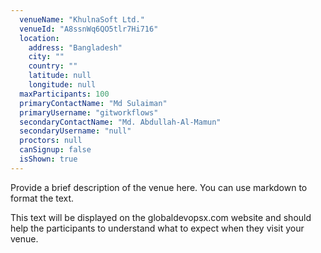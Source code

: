 ```yaml
---
  venueName: "KhulnaSoft Ltd."
  venueId: "A8ssnWq6QO5tlr7Hi716"
  location:
    address: "Bangladesh"
    city: ""
    country: ""
    latitude: null
    longitude: null
  maxParticipants: 100
  primaryContactName: "Md Sulaiman"
  primaryUsername: "gitworkflows"
  secondaryContactName: "Md. Abdullah-Al-Mamun"
  secondaryUsername: "null"
  proctors: null
  canSignup: false
  isShown: true
---
```


 
Provide a brief description of the venue here. You can use markdown to format the text.

This text will be displayed on the globaldevopsx.com website and should help the participants to understand what to expect when they visit your venue.


